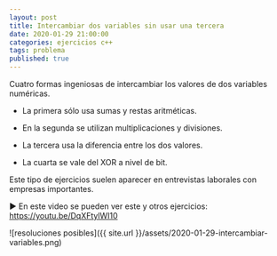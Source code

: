 ```yaml
---
layout: post
title: Intercambiar dos variables sin usar una tercera
date: 2020-01-29 21:00:00
categories: ejercicios c++
tags: problema
published: true
---
```



Cuatro formas ingeniosas de intercambiar los valores de dos variables numéricas.

- La primera sólo usa sumas y restas aritméticas.

- En la segunda se utilizan multiplicaciones y divisiones.

- La tercera usa la diferencia entre los dos valores.

- La cuarta se vale del XOR a nivel de bit.

Este tipo de ejercicios suelen aparecer en entrevistas laborales con empresas importantes.

▶️ En este video se pueden ver este y otros ejercicios: https://youtu.be/DqXFtylWI10

![resoluciones posibles]({{ site.url }}/assets/2020-01-29-intercambiar-variables.png)
